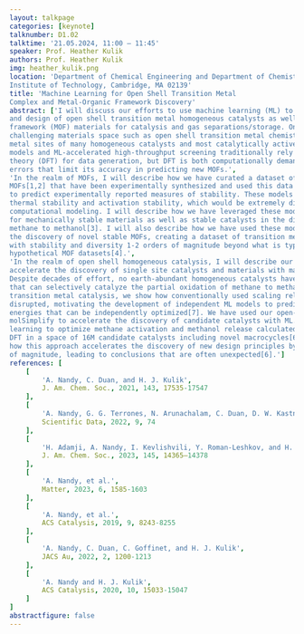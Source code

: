```yaml
---
layout: talkpage
categories: [keynote]
talknumber: D1.02
talktime: '21.05.2024, 11:00 – 11:45'
speaker: Prof. Heather Kulik
authors: Prof. Heather Kulik
img: heather_kulik.png
location: 'Department of Chemical Engineering and Department of Chemistry, Massachusetts
Institute of Technology, Cambridge, MA 02139'
title: 'Machine Learning for Open Shell Transition Metal
Complex and Metal-Organic Framework Discovery'
abstract: ['I will discuss our efforts to use machine learning (ML) to accelerate the computational tailoring
and design of open shell transition metal homogeneous catalysts as well as metal-organic
framework (MOF) materials for catalysis and gas separations/storage. One limitation in a
challenging materials space such as open shell transition metal chemistry present in the open
metal sites of many homogeneous catalysts and most catalytically active MOFs is that ML
models and ML-accelerated high-throughput screening traditionally rely on density functional
theory (DFT) for data generation, but DFT is both computationally demanding and prone to
errors that limit its accuracy in predicting new MOFs.',
'In the realm of MOFs, I will describe how we have curated a dataset of thousands of
MOFs[1,2] that have been experimentally synthesized and used this data to train ML models
to predict experimentally reported measures of stability. These models predict experimental
thermal stability and activation stability, which would be extremely difficult to predict using
computational modeling. I will describe how we have leveraged these models to then screen
for mechanically stable materials as well as stable catalysts in the direct conversion of
methane to methanol[3]. I will also describe how we have used these models to accelerate
the discovery of novel stable MOFs, creating a dataset of transition metal complexes enriched
with stability and diversity 1-2 orders of magnitude beyond what is typically included in most
hypothetical MOF datasets[4].',
'In the realm of open shell homogeneous catalysis, I will describe our efforts to
accelerate the discovery of single site catalysts and materials with machine learning[5,6].
Despite decades of effort, no earth-abundant homogeneous catalysts have been discovered
that can selectively catalyze the partial oxidation of methane to methanol. In open shell
transition metal catalysis, we show how conventionally used scaling relations are easily
disrupted, motivating the development of independent ML models to predict multiple reaction
energies that can be independently optimized[7]. We have used our open-source toolkit
molSimplify to accelerate the discovery of candidate catalysts with ML. We exploit active
learning to optimize methane activation and methanol release calculated with ML-accelerated
DFT in a space of 16M candidate catalysts including novel macrocycles[6]. I will demonstrate
how this approach accelerates the discovery of new design principles by at least a few orders
of magnitude, leading to conclusions that are often unexpected[6].']
references: [
    [
        'A. Nandy, C. Duan, and H. J. Kulik',
        J. Am. Chem. Soc., 2021, 143, 17535-17547
    ],
    [
        'A. Nandy, G. G. Terrones, N. Arunachalam, C. Duan, D. W. Kastner, and H. J. Kulik',
        Scientific Data, 2022, 9, 74
    ],
    [
        'H. Adamji, A. Nandy, I. Kevlishvili, Y. Roman-Leshkov, and H. J. Kulik',
        J. Am. Chem. Soc., 2023, 145, 14365–14378
    ],
    [
        'A. Nandy, et al.',
        Matter, 2023, 6, 1585-1603
    ],
    [
        'A. Nandy, et al.',
        ACS Catalysis, 2019, 9, 8243-8255
    ],
    [
        'A. Nandy, C. Duan, C. Goffinet, and H. J. Kulik',
        JACS Au, 2022, 2, 1200-1213
    ],
    [
        'A. Nandy and H. J. Kulik',
        ACS Catalysis, 2020, 10, 15033-15047
    ]
]
abstractfigure: false
---
```

